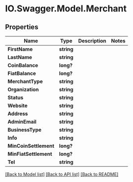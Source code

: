 # IO.Swagger.Model.Merchant
## Properties

Name | Type | Description | Notes
------------ | ------------- | ------------- | -------------
**FirstName** | **string** |  | 
**LastName** | **string** |  | 
**CoinBalance** | **long?** |  | 
**FiatBalance** | **long?** |  | 
**MerchantType** | **string** |  | 
**Organization** | **string** |  | 
**Status** | **string** |  | 
**Website** | **string** |  | 
**Address** | **string** |  | 
**AdminEmail** | **string** |  | 
**BusinessType** | **string** |  | 
**Info** | **string** |  | 
**MinCoinSettlement** | **long?** |  | 
**MinFiatSettlement** | **long?** |  | 
**Tel** | **string** |  | 

[[Back to Model list]](../README.md#documentation-for-models) [[Back to API list]](../README.md#documentation-for-api-endpoints) [[Back to README]](../README.md)

